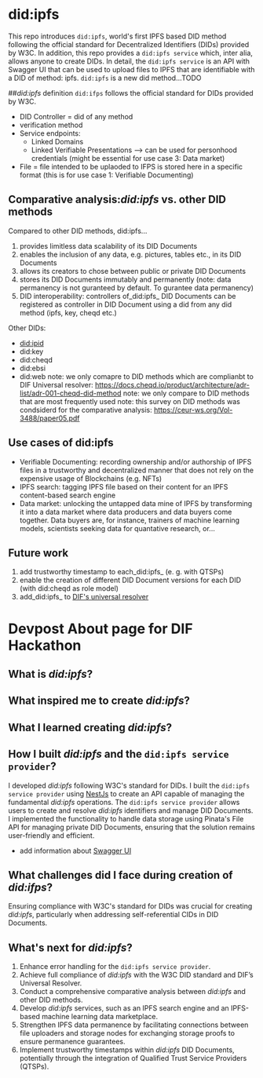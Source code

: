 # did:ipfs
This repo introduces ``did:ipfs``, world's first IPFS based DID method following the official standard for Decentralized Identifiers (DIDs) provided by W3C. 
In addition, this repo provides a ``did:ipfs service`` which, inter alia, allows anyone to create DIDs. 
In detail, the ``did:ipfs service`` is an API with Swagger UI that can be used to upload files to IPFS that are identifiable with a DID of method: ipfs. 
``did:ipfs`` is a new did method...TODO

##_did:ipfs_ definition
`did:ifps` follows the official standard for DIDs provided by W3C. 
- DID Controller = did of any method
- verification method
- Service endpoints: 
    - Linked Domains
    - Linked Verifiable Presentations --> can be used for personhood credentials (might be essential for use case 3: Data market)
- File = file intended to be uplaoded to IFPS is stored here in a specific format (this is for use case 1: Verifiable Documenting)

## Comparative analysis:_did:ipfs_ vs. other DID methods
Compared to other DID methods, did:ipfs...
1. provides limitless data scalability of its DID Documents
2. enables the inclusion of any data, e.g. pictures, tables etc., in its DID Documents
3. allows its creators to chose between public or private DID Documents
4. stores its DID Documents immutably and permanently (note: data permanency is not guranteed by default. To gurantee data permanency)
5. DID interoperability: controllers of_did:ipfs_ DID Documents can be registered as controller in DID Document using a did from any did method (ipfs, key, cheqd etc.)

Other DIDs:
- [did:ipid](https://did-ipid.github.io/ipid-did-method/)
- did:key
- did:cheqd
- did:ebsi
- did:web
note: we only comapre to DID methods which are complianbt to DIF Universal resolver: https://docs.cheqd.io/product/architecture/adr-list/adr-001-cheqd-did-method
note: we only compare to DID methods that are most frequently used
note: this survey on DID methods was condsiderd for the comparative analysis: https://ceur-ws.org/Vol-3488/paper05.pdf


## Use cases of did:ipfs
- Verifiable Documenting: recording ownership and/or authorship of IPFS files in a trustworthy and decentralized manner that does not rely on the expensive usage of Blockchains (e.g. NFTs)
- IPFS search: tagging IPFS file based on their content for an IPFS content-based search engine
- Data market: unlocking the untapped data mine of IPFS by transforming it into a data market where data producers and data buyers come together. Data buyers are, for instance, trainers of machine learning models, scientists seeking data for quantative research, or...


## Future work
1. add trustworthy timestamp to each_did:ipfs_ (e. g. with QTSPs)
2. enable the creation of different DID Document versions for each DID (with did:cheqd as role model)
3. add_did:ipfs_ to [DIF's universal resolver](https://dev.uniresolver.io/)


# Devpost About page for DIF Hackathon
## What is _did:ipfs_?

## What inspired me to create _did:ipfs_?

## What I learned creating _did:ipfs_?

## How I built _did:ipfs_ and the `did:ipfs service provider`?
I developed _did:ipfs_ following W3C's standard for DIDs. I built the `did:ipfs service provider` using [NestJs](https://nestjs.com/) to create an API capable of managing the fundamental _did:ipfs_ operations. The `did:ipfs service provider` allows users to create and resolve _did:ipfs_ identifiers and manage DID Documents. I implemented the functionality to handle data storage using Pinata's File API for managing private DID Documents, ensuring that the solution remains user-friendly and efficient.
- add information about [Swagger UI](https://docs.nestjs.com/openapi/introduction)


## What challenges did I face during creation of _did:ifps_?
Ensuring compliance with W3C's standard for DIDs was crucial for creating _did:ipfs_, particularly when addressing self-referential CIDs in DID Documents.

## What's next for _did:ipfs_?
1. Enhance error handling for the `did:ipfs service provider`.
2. Achieve full compliance of _did:ipfs_ with the W3C DID standard and DIF’s Universal Resolver.
3. Conduct a comprehensive comparative analysis between _did:ipfs_ and other DID methods.
4. Develop _did:ipfs_ services, such as an IPFS search engine and an IPFS-based machine learning data marketplace.
5. Strengthen IPFS data permanence by facilitating connections between file uploaders and storage nodes for exchanging storage proofs to ensure permanence guarantees.
6. Implement trustworthy timestamps within _did:ipfs_ DID Documents, potentially through the integration of Qualified Trust Service Providers (QTSPs).